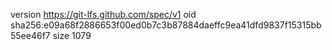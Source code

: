 version https://git-lfs.github.com/spec/v1
oid sha256:e09a68f2886653f00ed0b7c3b87884daeffc9ea41dfd9837f15315bb55ee46f7
size 1079
